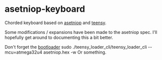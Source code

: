 # asetniop-keyboard

Chorded keyboard based on [asetniop](http://asetniop.com/) and [teensy](http://www.pjrc.com/teensy/usb_keyboard.html).

Some modifications / expansions have been made to the asetniop spec. I'll hopefully get around to documenting this a bit better.

Don't forget the [bootloader](https://github.com/PaulStoffregen/teensy_loader_cli)
    sudo ./teensy_loader_cli/teensy_loader_cli --mcu=atmega32u4 asetniop.hex -w
Or something.
